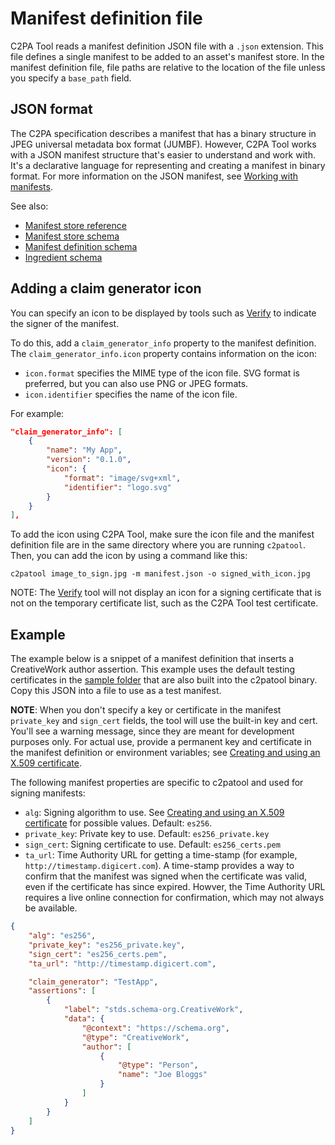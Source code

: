 # Manifest definition file

C2PA Tool reads a manifest definition JSON file with a `.json` extension. This file defines a single manifest to be added to an asset's manifest store.
In the manifest definition file, file paths are relative to the location of the file unless you specify a `base_path` field.

## JSON format

The C2PA specification describes a manifest that has a binary structure in JPEG universal metadata box format (JUMBF).  However, C2PA Tool works with a JSON manifest structure that's easier to understand and work with.  It's a declarative language for representing and creating a manifest in binary format. For more information on the JSON manifest, see [Working with manifests](https://opensource.contentauthenticity.org/docs/manifest/understanding-manifest).

See also:

* [Manifest store reference](https://opensource.contentauthenticity.org/docs/manifest/manifest-ref)
* [Manifest store schema](https://opensource.contentauthenticity.org/docs/manifest/manifest-json-schema)
* [Manifest definition schema](https://github.com/contentauth/c2patool/blob/main/schemas/manifest-definition.json)
* [Ingredient schema](https://github.com/contentauth/c2patool/blob/main/schemas/ingredient.json)

## Adding a claim generator icon

You can specify an icon to be displayed by tools such as [Verify](https://contentcredentials.org/verify) to indicate the signer of the manifest.

To do this, add a `claim_generator_info` property to the manifest definition. The `claim_generator_info.icon` property contains information on the icon:
- `icon.format` specifies the MIME type of the icon file.  SVG format is preferred, but you can also use PNG or JPEG formats. 
- `icon.identifier` specifies the name of the icon file.

For example:

```json
"claim_generator_info": [
	{
		"name": "My App",
		"version": "0.1.0",
		"icon": {
			"format": "image/svg+xml",
			"identifier": "logo.svg"
		}
	}
],
```

To add the icon using C2PA Tool, make sure the icon file and the manifest definition file  are in the same directory where you are running `c2patool`. Then, you can add the icon by using a command like this:

```shell
c2patool image_to_sign.jpg -m manifest.json -o signed_with_icon.jpg
```

NOTE: The [Verify](https://contentcredentials.org/verify) tool will not display an icon for a signing certificate that is not on the temporary certificate list, such as the C2PA Tool test certificate.

## Example

The example below is a snippet of a manifest definition that inserts a CreativeWork author assertion. This example uses the default testing certificates in the [sample folder](https://github.com/contentauth/c2patool/tree/main/sample) that are also built into the c2patool binary.   Copy this JSON into a file to use as a test manifest. 

**NOTE**:  When you don't specify a key or certificate in the manifest `private_key` and `sign_cert` fields, the tool will use the built-in key and cert. You'll see a warning message, since they are meant for development purposes only. For actual use, provide a permanent key and certificate in the manifest definition or environment variables; see [Creating and using an X.509 certificate](x_509.md). 

The following manifest properties are specific to c2patool and used for signing manifests:

- `alg`: Signing algorithm to use. See [Creating and using an X.509 certificate](x_509.md) for possible values. Default: `es256`.
- `private_key`: Private key to use. Default: `es256_private.key`
- `sign_cert`: Signing certificate to use. Default: `es256_certs.pem`
- `ta_url`:  Time Authority URL for getting a time-stamp (for example, `http://timestamp.digicert.com`). A time-stamp provides a way to confirm that the manifest was signed when the certificate was valid, even if the certificate has since expired. Howver, the Time Authority URL requires a live online connection for confirmation, which may not always be available.

```json
{
    "alg": "es256",
    "private_key": "es256_private.key",
    "sign_cert": "es256_certs.pem",
    "ta_url": "http://timestamp.digicert.com",

    "claim_generator": "TestApp",
    "assertions": [
        {
            "label": "stds.schema-org.CreativeWork",
            "data": {
                "@context": "https://schema.org",
                "@type": "CreativeWork",
                "author": [
                    {
                        "@type": "Person",
                        "name": "Joe Bloggs"
                    }
                ]
            }
        }
    ]
}
```
